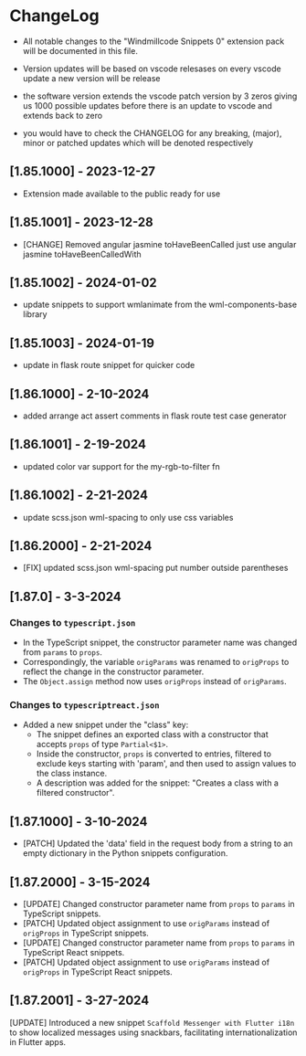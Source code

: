 # ChangeLog

* All notable changes to the "Windmillcode Snippets 0" extension pack will be documented in this file.

* Version updates will be based on vscode relesases
on every vscode update a new version will be release

* the software version extends the vscode patch version by 3 zeros giving us
1000 possible updates before there is an update to vscode and extends back to zero

* you would have to check the CHANGELOG for any breaking, (major), minor or patched updates which will be denoted respectively



## [1.85.1000] - 2023-12-27
* Extension made available to the public ready for use

## [1.85.1001] - 2023-12-28
* [CHANGE] Removed angular jasmine toHaveBeenCalled just use angular jasmine toHaveBeenCalledWith

## [1.85.1002] - 2024-01-02
* update snippets to support wmlanimate from the wml-components-base library


## [1.85.1003] - 2024-01-19
* update in flask route snippet for quicker code

## [1.86.1000] - 2-10-2024
* added arrange act assert comments in flask route test case generator

## [1.86.1001] - 2-19-2024
* updated color var support for the my-rgb-to-filter fn

## [1.86.1002] - 2-21-2024
* update scss.json wml-spacing to only use css variables

## [1.86.2000] - 2-21-2024
* [FIX] updated scss.json wml-spacing put number outside parentheses

## [1.87.0]  - 3-3-2024

### Changes to `typescript.json`
- In the TypeScript snippet, the constructor parameter name was changed from `params` to `props`.
- Correspondingly, the variable `origParams` was renamed to `origProps` to reflect the change in the constructor parameter.
- The `Object.assign` method now uses `origProps` instead of `origParams`.

### Changes to `typescriptreact.json`
- Added a new snippet under the "class" key:
  - The snippet defines an exported class with a constructor that accepts `props` of type `Partial<$1>`.
  - Inside the constructor, `props` is converted to entries, filtered to exclude keys starting with 'param', and then used to assign values to the class instance.
  - A description was added for the snippet: "Creates a class with a filtered constructor".


## [1.87.1000] - 3-10-2024
* [PATCH] Updated the 'data' field in the request body from a string to an empty dictionary in the Python snippets configuration.

## [1.87.2000] - 3-15-2024

* [UPDATE] Changed constructor parameter name from `props` to `params` in TypeScript snippets.
* [PATCH] Updated object assignment to use `origParams` instead of `origProps` in TypeScript snippets.
* [UPDATE] Changed constructor parameter name from `props` to `params` in TypeScript React snippets.
* [PATCH] Updated object assignment to use `origParams` instead of `origProps` in TypeScript React snippets.

## [1.87.2001] - 3-27-2024

[UPDATE] Introduced a new snippet `Scaffold Messenger with Flutter i18n` to show localized messages using snackbars, facilitating internationalization in Flutter apps.
